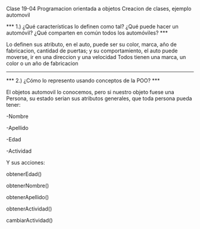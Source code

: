 Clase 19-04
Programacion orientada a objetos
Creacion de clases, ejemplo automovil

*** 1.) ¿Qué características lo definen como tal? ¿Qué puede hacer un automóvil? ¿Qué comparten en común todos los automóviles? ***

Lo definen sus atributo, en el auto, puede ser su color, marca, año de fabricacion, cantidad de puertas; y su comportamiento, el auto puede moverse, ir en una direccion y una velocidad
Todos tienen una marca, un color o un año de fabricacion

*********
*** 2.) ¿Cómo lo represento usando conceptos de la POO? ***

El objetos automovil lo conocemos, pero si nuestro objeto fuese una Persona, su estado serian 
sus atributos generales, que toda persona pueda tener:

-Nombre

-Apellido

-Edad

-Actividad

Y sus acciones:

obtenerEdad()

obtenerNombre()

obtenerApellido()

obtenerActividad()

cambiarActividad()


